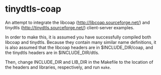 tinydtls-coap
=============

An attempt to integrate the libcoap (http://libcoap.sourceforge.net/) and tinydtls (http://tinydtls.sourceforge.net/) client-server examples.

In order to make this, it is assumed you have successfully compiled both libcoap and tinydtls. Because they contain many similar name definitions, it is also assumed that the libcoap headers are in $INCLUDE_DIR/coap, and the tinydtls headers are in $INCLUDE_DIR/dtls.

Then, change INCLUDE_DIR and LIB_DIR in the Makefile to the location of the headers and libraries, respectively, and run `make`.
